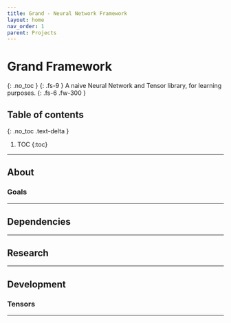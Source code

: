 ```yaml
---
title: Grand - Neural Network Framework
layout: home
nav_order: 1
parent: Projects
---
```


# Grand Framework
{: .no_toc }
{: .fs-9 }
A naive Neural Network and Tensor library, for learning purposes.
{: .fs-6 .fw-300 }

## Table of contents
{: .no_toc .text-delta }
1. TOC
{:toc}

---

## About

### Goals

---

## Dependencies

---

## Research

---

## Development

### Tensors

---